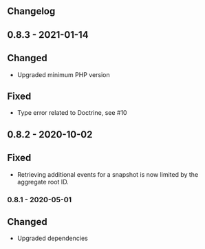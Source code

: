 ## Changelog

## 0.8.3 - 2021-01-14

## Changed

- Upgraded minimum PHP version

## Fixed

- Type error related to Doctrine, see #10

## 0.8.2 - 2020-10-02

## Fixed

- Retrieving additional events for a snapshot is now limited by the aggregate root ID.

### 0.8.1 - 2020-05-01

## Changed

- Upgraded dependencies
